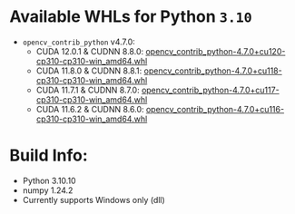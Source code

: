 # Available WHLs for Python `3.10`

* `opencv_contrib_python` v4.7.0:
  - CUDA 12.0.1 & CUDNN 8.8.0: [opencv_contrib_python-4.7.0+cu120-cp310-cp310-win_amd64.whl](https://github.com/rathaumons/pyppbox-custpkg/raw/main/py310/opencv_contrib_python-4.7.0+cu120-cp310-cp310-win_amd64.whl)
  - CUDA 11.8.0 & CUDNN 8.8.1: [opencv_contrib_python-4.7.0+cu118-cp310-cp310-win_amd64.whl](https://github.com/rathaumons/pyppbox-custpkg/raw/main/py310/opencv_contrib_python-4.7.0+cu118-cp310-cp310-win_amd64.whl)
  - CUDA 11.7.1 & CUDNN 8.7.0: [opencv_contrib_python-4.7.0+cu117-cp310-cp310-win_amd64.whl](https://github.com/rathaumons/pyppbox-custpkg/raw/main/py310/opencv_contrib_python-4.7.0+cu117-cp310-cp310-win_amd64.whl)
  - CUDA 11.6.2 & CUDNN 8.6.0: [opencv_contrib_python-4.7.0+cu116-cp310-cp310-win_amd64.whl](https://github.com/rathaumons/pyppbox-custpkg/raw/main/py310/opencv_contrib_python-4.7.0+cu116-cp310-cp310-win_amd64.whl)


# Build Info:
* Python 3.10.10
* numpy 1.24.2
* Currently supports Windows only (dll)
